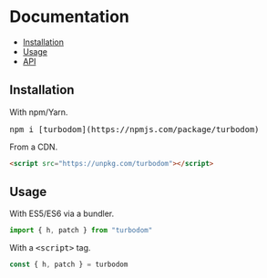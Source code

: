 # Documentation

- [Installation](#installation)
- [Usage](#usage)
- [API](/api.md)

## Installation

With npm/Yarn.

<pre>
npm i [turbodom](https://npmjs.com/package/turbodom)
</pre>

From a CDN.

```html
<script src="https://unpkg.com/turbodom"></script>
```

## Usage

With ES5/ES6 via a bundler.

```jsx
import { h, patch } from "turbodom"
```

With a <samp>\<script\></samp> tag.

```js
const { h, patch } = turbodom
```
